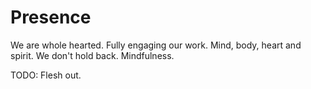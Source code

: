 # Presence

We are whole hearted. Fully engaging our work. Mind, body, heart and spirit. We don't hold back. Mindfulness.

TODO: Flesh out.
